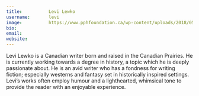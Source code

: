 ```yaml
---
title:          Levi Lewko
username:       levi
image:          https://www.pphfoundation.ca/wp-content/uploads/2018/05/default-avatar-600x600.png
bio:            
email:          
website:        
---
```


Levi Lewko is a Canadian writer born and raised in the Canadian Prairies. He is currently working towards a degree in history, a topic which he is deeply passionate about. He is an avid writer who has a fondness for writing fiction; especially westerns and fantasy set in historically inspired settings. Levi’s works often employ humour and a lighthearted, whimsical tone to provide the reader with an enjoyable experience.
